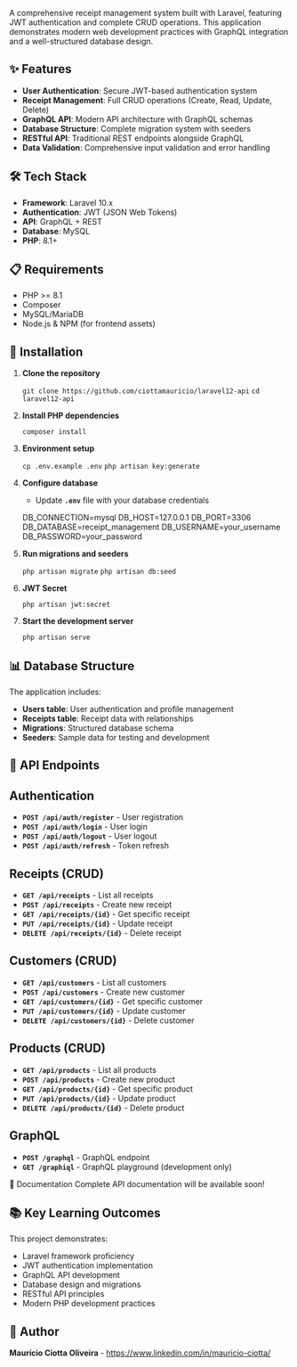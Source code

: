 A comprehensive receipt management system built with Laravel, featuring JWT authentication and complete CRUD operations. This application demonstrates modern web development practices with GraphQL integration and a well-structured database design.

## ✨ Features

- **User Authentication**: Secure JWT-based authentication system
- **Receipt Management**: Full CRUD operations (Create, Read, Update, Delete)
- **GraphQL API**: Modern API architecture with GraphQL schemas
- **Database Structure**: Complete migration system with seeders
- **RESTful API**: Traditional REST endpoints alongside GraphQL
- **Data Validation**: Comprehensive input validation and error handling

## 🛠 Tech Stack

- **Framework**: Laravel 10.x
- **Authentication**: JWT (JSON Web Tokens)
- **API**: GraphQL + REST
- **Database**: MySQL
- **PHP**: 8.1+

## 📋 Requirements

- PHP >= 8.1
- Composer
- MySQL/MariaDB
- Node.js & NPM (for frontend assets)

## 🚀 Installation

1. **Clone the repository**
    
    `git clone https://github.com/ciottamauricio/laravel12-api`
    `cd laravel12-api`
    
2. **Install PHP dependencies**
    
    `composer install`
    
3. **Environment setup**
    
    `cp .env.example .env`
    `php artisan key:generate`
    
4. **Configure database**
    - Update **`.env`** file with your database credentials
    
    DB_CONNECTION=mysql
    DB_HOST=127.0.0.1
    DB_PORT=3306
    DB_DATABASE=receipt_management
    DB_USERNAME=your_username
    DB_PASSWORD=your_password
    
5. **Run migrations and seeders**
    
    `php artisan migrate`
    `php artisan db:seed`
    
6. **JWT Secret**
    
    `php artisan jwt:secret`
    
7. **Start the development server**
    
    `php artisan serve`
    

## 📊 Database Structure

The application includes:

- **Users table**: User authentication and profile management
- **Receipts table**: Receipt data with relationships
- **Migrations**: Structured database schema
- **Seeders**: Sample data for testing and development

## 🔗 API Endpoints

## Authentication

- **`POST /api/auth/register`** - User registration
- **`POST /api/auth/login`** - User login
- **`POST /api/auth/logout`** - User logout
- **`POST /api/auth/refresh`** - Token refresh

## Receipts (CRUD)

- **`GET /api/receipts`** - List all receipts
- **`POST /api/receipts`** - Create new receipt
- **`GET /api/receipts/{id}`** - Get specific receipt
- **`PUT /api/receipts/{id}`** - Update receipt
- **`DELETE /api/receipts/{id}`** - Delete receipt

## Customers (CRUD)

- **`GET /api/customers`** - List all customers
- **`POST /api/customers`** - Create new customer
- **`GET /api/customers/{id}`** - Get specific customer
- **`PUT /api/customers/{id}`** - Update customer
- **`DELETE /api/customers/{id}`** - Delete customer

## Products (CRUD)

- **`GET /api/products`** - List all products
- **`POST /api/products`** - Create new product
- **`GET /api/products/{id}`** - Get specific product
- **`PUT /api/products/{id}`** - Update product
- **`DELETE /api/products/{id}`** - Delete product

## GraphQL

- **`POST /graphql`** - GraphQL endpoint
- **`GET /graphiql`** - GraphQL playground (development only)

📖 Documentation
Complete API documentation will be available soon!

## 📚 Key Learning Outcomes

This project demonstrates:

- Laravel framework proficiency
- JWT authentication implementation
- GraphQL API development
- Database design and migrations
- RESTful API principles
- Modern PHP development practices


## 👤 Author

**Maurício Ciotta Oliveira** - https://www.linkedin.com/in/mauricio-ciotta/